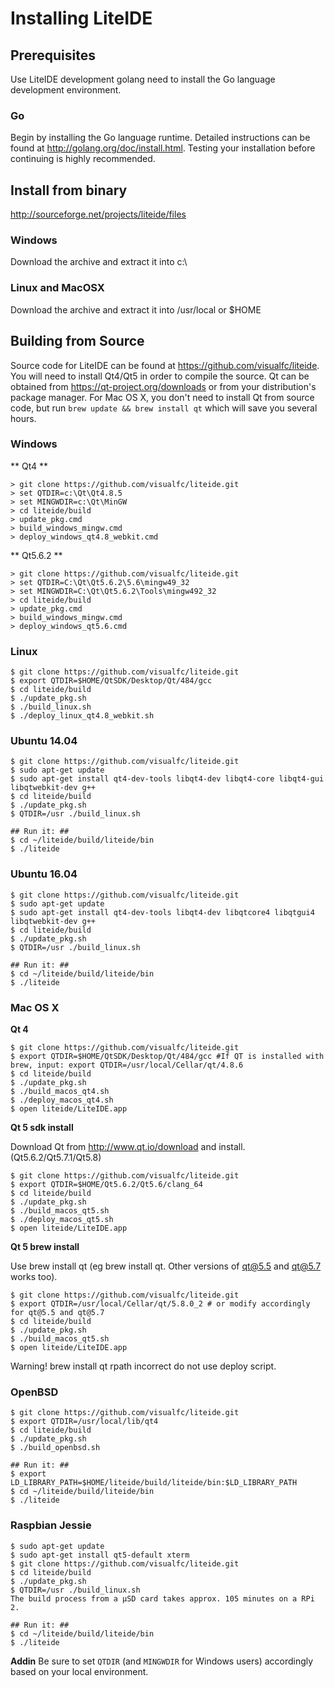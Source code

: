 <!-- Install -->

# Installing LiteIDE
## Prerequisites
Use LiteIDE development golang need to install the Go language development environment.

### Go
Begin by installing the Go language runtime.  Detailed instructions can be found at <http://golang.org/doc/install.html>.  Testing your installation before continuing is highly recommended.

## Install from binary
<http://sourceforge.net/projects/liteide/files>

### Windows
Download the archive and extract it into c:\

### Linux and MacOSX
Download the archive and extract it into /usr/local or $HOME

## Building from Source
Source code for LiteIDE can be found at <https://github.com/visualfc/liteide>.  You will need to install Qt4/Qt5 in order to compile the source.  Qt can be obtained from <https://qt-project.org/downloads> or from your distribution's package manager. For Mac OS X, you don't need to install Qt from source code, but run `brew update && brew install qt` which will save you several hours.

### Windows

** Qt4 **

	> git clone https://github.com/visualfc/liteide.git
	> set QTDIR=c:\Qt\Qt4.8.5
	> set MINGWDIR=c:\Qt\MinGW
	> cd liteide/build
	> update_pkg.cmd
	> build_windows_mingw.cmd
	> deploy_windows_qt4.8_webkit.cmd

** Qt5.6.2 **

	> git clone https://github.com/visualfc/liteide.git
	> set QTDIR=C:\Qt\Qt5.6.2\5.6\mingw49_32
	> set MINGWDIR=C:\Qt\Qt5.6.2\Tools\mingw492_32
	> cd liteide/build
	> update_pkg.cmd
	> build_windows_mingw.cmd
	> deploy_windows_qt5.6.cmd
	

### Linux
	$ git clone https://github.com/visualfc/liteide.git
	$ export QTDIR=$HOME/QtSDK/Desktop/Qt/484/gcc
	$ cd liteide/build
	$ ./update_pkg.sh
	$ ./build_linux.sh
	$ ./deploy_linux_qt4.8_webkit.sh

### Ubuntu 14.04
	$ git clone https://github.com/visualfc/liteide.git
	$ sudo apt-get update
	$ sudo apt-get install qt4-dev-tools libqt4-dev libqt4-core libqt4-gui libqtwebkit-dev g++
	$ cd liteide/build
	$ ./update_pkg.sh
	$ QTDIR=/usr ./build_linux.sh
	
	## Run it: ##
	$ cd ~/liteide/build/liteide/bin
	$ ./liteide

### Ubuntu 16.04
	$ git clone https://github.com/visualfc/liteide.git
	$ sudo apt-get update
	$ sudo apt-get install qt4-dev-tools libqt4-dev libqtcore4 libqtgui4 libqtwebkit-dev g++
	$ cd liteide/build
	$ ./update_pkg.sh
	$ QTDIR=/usr ./build_linux.sh
	
	## Run it: ##
	$ cd ~/liteide/build/liteide/bin
	$ ./liteide

### Mac OS X

**Qt 4**

	$ git clone https://github.com/visualfc/liteide.git
	$ export QTDIR=$HOME/QtSDK/Desktop/Qt/484/gcc #If QT is installed with brew, input: export QTDIR=/usr/local/Cellar/qt/4.8.6
	$ cd liteide/build
	$ ./update_pkg.sh
	$ ./build_macos_qt4.sh
	$ ./deploy_macos_qt4.sh
	$ open liteide/LiteIDE.app

**Qt 5 sdk install**

Download Qt from http://www.qt.io/download and install. (Qt5.6.2/Qt5.7.1/Qt5.8)

	$ git clone https://github.com/visualfc/liteide.git
	$ export QTDIR=$HOME/Qt5.6.2/Qt5.6/clang_64
	$ cd liteide/build
	$ ./update_pkg.sh
	$ ./build_macos_qt5.sh
	$ ./deploy_macos_qt5.sh
	$ open liteide/LiteIDE.app
	
**Qt 5 brew install**	

Use brew install qt (eg brew install qt. Other versions of qt@5.5 and qt@5.7 works too).

	$ git clone https://github.com/visualfc/liteide.git
	$ export QTDIR=/usr/local/Cellar/qt/5.8.0_2 # or modify accordingly for qt@5.5 and qt@5.7
	$ cd liteide/build
	$ ./update_pkg.sh
	$ ./build_macos_qt5.sh
	$ open liteide/LiteIDE.app

Warning! brew install qt rpath incorrect do not use deploy script. 

### OpenBSD
	$ git clone https://github.com/visualfc/liteide.git
	$ export QTDIR=/usr/local/lib/qt4
	$ cd liteide/build
	$ ./update_pkg.sh
	$ ./build_openbsd.sh

	## Run it: ##
	$ export LD_LIBRARY_PATH=$HOME/liteide/build/liteide/bin:$LD_LIBRARY_PATH
	$ cd ~/liteide/build/liteide/bin
	$ ./liteide

### Raspbian Jessie
	$ sudo apt-get update
	$ sudo apt-get install qt5-default xterm
	$ git clone https://github.com/visualfc/liteide.git
	$ cd liteide/build
	$ ./update_pkg.sh
	$ QTDIR=/usr ./build_linux.sh
	The build process from a µSD card takes approx. 105 minutes on a RPi 2.
	
	## Run it: ##
	$ cd ~/liteide/build/liteide/bin
	$ ./liteide

**Addin** Be sure to set `QTDIR` (and `MINGWDIR` for Windows users) accordingly based on your local environment.
